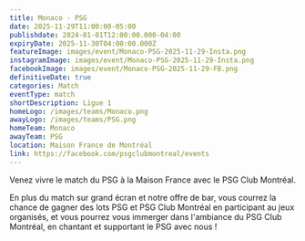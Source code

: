 ```yaml
---
title: Monaco - PSG
date: 2025-11-29T11:00:00-05:00
publishdate: 2024-01-01T12:00:00.000-04:00
expiryDate: 2025-11-30T04:00:00.000Z
featureImage: images/event/Monaco-PSG-2025-11-29-Insta.png
instagramImage: images/event/Monaco-PSG-2025-11-29-Insta.png
facebookImage: images/event/Monaco-PSG-2025-11-29-FB.png
definitiveDate: true
categories: Match
eventType: match
shortDescription: Ligue 1
homeLogo: /images/teams/Monaco.png
awayLogo: /images/teams/PSG.png
homeTeam: Monaco
awayTeam: PSG
location: Maison France de Montréal
link: https://facebook.com/psgclubmontreal/events
---
```


Venez vivre le match du PSG à la Maison France avec le PSG Club Montréal.

En plus du match sur grand écran et notre offre de bar, vous courrez la chance de gagner des lots PSG et PSG Club Montréal en participant au jeux organisés, et vous pourrez vous immerger dans l'ambiance du PSG Club Montréal, en chantant et supportant le PSG avec nous !
